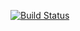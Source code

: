 [![Build Status](https://travis-ci.com/callmemiya/lab07.svg?branch=master)](https://travis-ci.com/callmemiya/lab07)
